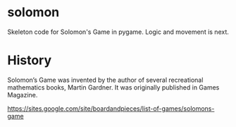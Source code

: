 # solomon
Skeleton code for Solomon's Game in pygame.  Logic and movement is next.

# History
Solomon’s Game was invented by the author of several recreational mathematics books, Martin Gardner. It was originally published in Games Magazine.

https://sites.google.com/site/boardandpieces/list-of-games/solomons-game
